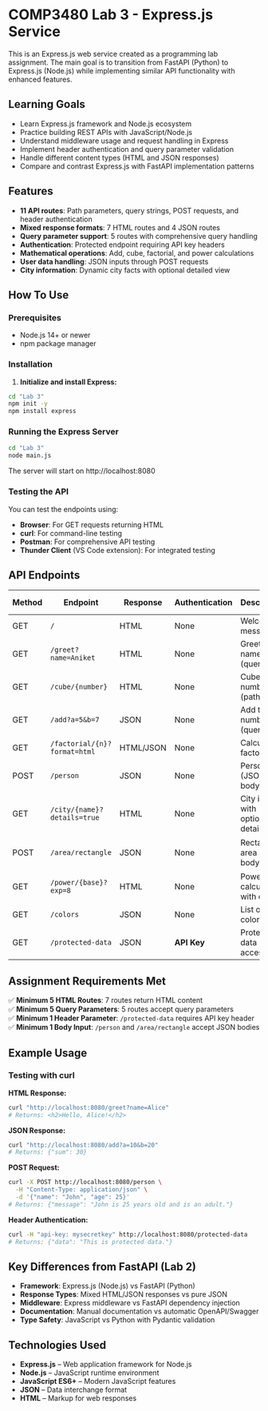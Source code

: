 # COMP3480 Lab 3 - Express.js Service

This is an Express.js web service created as a programming lab assignment. The main goal is to transition from FastAPI (Python) to Express.js (Node.js) while implementing similar API functionality with enhanced features.

## Learning Goals

- Learn Express.js framework and Node.js ecosystem
- Practice building REST APIs with JavaScript/Node.js
- Understand middleware usage and request handling in Express
- Implement header authentication and query parameter validation
- Handle different content types (HTML and JSON responses)
- Compare and contrast Express.js with FastAPI implementation patterns

## Features

- **11 API routes**: Path parameters, query strings, POST requests, and header authentication
- **Mixed response formats**: 7 HTML routes and 4 JSON routes
- **Query parameter support**: 5 routes with comprehensive query handling
- **Authentication**: Protected endpoint requiring API key headers
- **Mathematical operations**: Add, cube, factorial, and power calculations
- **User data handling**: JSON inputs through POST requests
- **City information**: Dynamic city facts with optional detailed view

## How To Use

### Prerequisites
- Node.js 14+ or newer
- npm package manager

### Installation

1. **Initialize and install Express:**
```bash
cd "Lab 3"
npm init -y
npm install express
```

### Running the Express Server
```bash
cd "Lab 3"
node main.js
```

The server will start on http://localhost:8080

### Testing the API
You can test the endpoints using:
- **Browser**: For GET requests returning HTML
- **curl**: For command-line testing
- **Postman**: For comprehensive API testing
- **Thunder Client** (VS Code extension): For integrated testing

## API Endpoints

| Method | Endpoint                    | Response | Authentication | Description                    | Example Input                   |
| ------ | --------------------------- | -------- | -------------- | ------------------------------ | ------------------------------- |
| GET    | `/`                         | HTML     | None           | Welcome message                | N/A                             |
| GET    | `/greet?name=Aniket`        | HTML     | None           | Greet by name (query)          | `/greet?name=Aniket`            |
| GET    | `/cube/{number}`            | HTML     | None           | Cube a number (path)           | `/cube/3`                       |
| GET    | `/add?a=5&b=7`              | JSON     | None           | Add two numbers (query)        | `/add?a=5&b=7`                  |
| GET    | `/factorial/{n}?format=html`| HTML/JSON| None           | Calculate factorial            | `/factorial/5?format=html`      |
| POST   | `/person`                   | JSON     | None           | Person info (JSON body)        | `{"name": "Alex", "age": 17}`   |
| GET    | `/city/{name}?details=true` | HTML     | None           | City info with optional details| `/city/Boston?details=true`     |
| POST   | `/area/rectangle`           | JSON     | None           | Rectangle area (JSON body)     | `{"width": 4.0, "height": 5.0}` |
| GET    | `/power/{base}?exp=8`       | HTML     | None           | Power calculation with query   | `/power/2?exp=8`                |
| GET    | `/colors`                   | JSON     | None           | List of colors                 | N/A                             |
| GET    | `/protected-data`           | JSON     | **API Key**    | Protected data access          | Header: `api-key: mysecretkey`  |

## Assignment Requirements Met

✅ **Minimum 5 HTML Routes**: 7 routes return HTML content  
✅ **Minimum 5 Query Parameters**: 5 routes accept query parameters  
✅ **Minimum 1 Header Parameter**: `/protected-data` requires API key header  
✅ **Minimum 1 Body Input**: `/person` and `/area/rectangle` accept JSON bodies  

## Example Usage

### Testing with curl

**HTML Response:**
```bash
curl "http://localhost:8080/greet?name=Alice"
# Returns: <h2>Hello, Alice!</h2>
```

**JSON Response:**
```bash
curl "http://localhost:8080/add?a=10&b=20"
# Returns: {"sum": 30}
```

**POST Request:**
```bash
curl -X POST http://localhost:8080/person \
  -H "Content-Type: application/json" \
  -d '{"name": "John", "age": 25}'
# Returns: {"message": "John is 25 years old and is an adult."}
```

**Header Authentication:**
```bash
curl -H "api-key: mysecretkey" http://localhost:8080/protected-data
# Returns: {"data": "This is protected data."}
```

## Key Differences from FastAPI (Lab 2)

- **Framework**: Express.js (Node.js) vs FastAPI (Python)
- **Response Types**: Mixed HTML/JSON responses vs pure JSON
- **Middleware**: Express middleware vs FastAPI dependency injection
- **Documentation**: Manual documentation vs automatic OpenAPI/Swagger
- **Type Safety**: JavaScript vs Python with Pydantic validation

## Technologies Used

- **Express.js** – Web application framework for Node.js
- **Node.js** – JavaScript runtime environment
- **JavaScript ES6+** – Modern JavaScript features
- **JSON** – Data interchange format
- **HTML** – Markup for web responses 